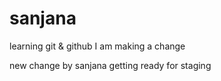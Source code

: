 # sanjana
learning git &amp; github
I am making a change 

new change by sanjana getting ready for staging

